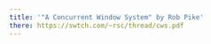 ```yaml
---
title: '"A Concurrent Window System" by Rob Pike'
there: https://swtch.com/~rsc/thread/cws.pdf
---
```

